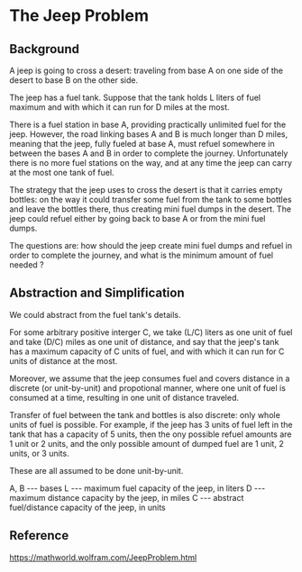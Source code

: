 # The Jeep Problem 

## Background

A jeep is going to cross a desert: traveling from base A on one side
of the desert to base B on the other side. 

The jeep has a fuel tank. Suppose that the tank holds L liters of fuel
maximum and with which it can run for D miles at the most.

There is a fuel station in base A, providing practically unlimited
fuel for the jeep.  However, the road linking bases A and B is much longer
than D miles, meaning that the jeep, fully fueled at base A, must refuel
somewhere in between the bases A and B in order to complete the journey.
Unfortunately there is no more fuel stations on the way, and at any time
the jeep can carry at the most one tank of fuel.

 
The strategy that the jeep uses to cross the desert
is that it carries empty bottles:  on the way it could transfer some fuel 
from the tank to some bottles and leave the bottles there, thus creating 
mini fuel dumps in the desert. The jeep could refuel either by going back to base 
A or from the mini fuel dumps.  


The questions are: how should the jeep create mini fuel dumps and 
refuel in order to complete the journey, and  what is the minimum amount of 
fuel needed ?   

## Abstraction and Simplification

We could abstract from the fuel tank's details.

For some arbitrary positive interger C, we take (L/C) liters as one unit of fuel
and take (D/C) miles as one unit of distance, and say that the jeep's tank has a
maximum capacity of C units of fuel, and with which it can run for C units of
distance at the most.

Moreover, we assume that the jeep consumes fuel and covers distance in a discrete
(or unit-by-unit) and propotional manner, where one unit of fuel is consumed at
a time,  resulting in one unit of distance traveled.

Transfer of fuel between the tank and bottles is also discrete:  only whole units
of fuel is possible. For example, if the jeep has 3 units of fuel left in the tank
that has a capacity of 5 units, then the ony possible refuel amounts are 1 unit or
2 units, and the only possible amount of dumped fuel are 1 unit, 2 units, or 3 units. 

These are all assumed to be done unit-by-unit.

A, B --- bases
L --- maximum fuel capacity of the jeep, in liters 
D --- maximum distance capacity by the jeep, in miles
C --- abstract fuel/distance capacity of the jeep, in units

## Reference

https://mathworld.wolfram.com/JeepProblem.html 